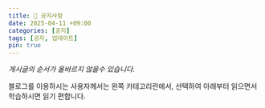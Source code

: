 ```yaml
---
title: 📢 공지사항
date: 2025-04-11 +09:00
categories: [공지]
tags: [공지, 업데이트]
pin: true
---
```

*게시글의 순서가 올바르지 않을수 있습니다.*

블로그를 이용하시는 사용자께서는 왼쪽 카테고리란에서, 선택하여 아래부터 읽으면서 학습하시면 읽기 편합니다.
